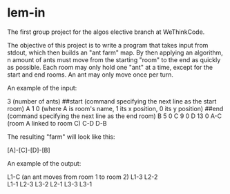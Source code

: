# lem-in

The first group project for the algos elective branch at WeThinkCode. 

The objective of this project is to write a program that takes input from stdout, which then builds an "ant farm" map. By then applying an algorithm, n amount of ants must move from the starting "room" to the end as quickly as possible.
Each room may only hold one "ant" at a time, except for the start and end rooms. An ant may only move once per turn.

An example of the input:

3         (number of ants)
##start   (command specifying the next line as the start room)
A 1 0     (where A is room's name, 1 its x position, 0 its y position)
##end     (command specifying the next line as the end room)
B 5 0
C 9 0
D 13 0
A-C       (room A linked to room C)
C-D
D-B

The resulting "farm" will look like this:

[A]-[C]-[D]-[B]

An example of the output:

L1-C                (an ant moves from room 1 to room 2)
L1-3 L2-2           
L1-1 L2-3 L3-2
L2-1 L3-3
L3-1

